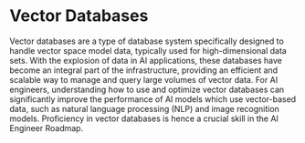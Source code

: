 # Vector Databases 

Vector databases are a type of database system specifically designed to handle vector space model data, typically used for high-dimensional data sets. With the explosion of data in AI applications, these databases have become an integral part of the infrastructure, providing an efficient and scalable way to manage and query large volumes of vector data. For AI engineers, understanding how to use and optimize vector databases can significantly improve the performance of AI models which use vector-based data, such as natural language processing (NLP) and image recognition models. Proficiency in vector databases is hence a crucial skill in the AI Engineer Roadmap.